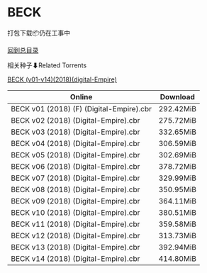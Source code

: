 # BECK

打包下载📦仍在工事中

[回到总目录](/Catalogs.md)







相关种子⬇Related Torrents

[BECK (v01-v14)(2018)(digital-Empire)](https://github.com/alicewish/markdown/blob/master/torrent/BECK--v01-v14--2018--digital-Empire.md)

Online | Download
--- | ---
BECK v01 (2018) (F) (Digital-Empire).cbr | 292.42MiB
BECK v02 (2018) (Digital-Empire).cbr | 275.72MiB
BECK v03 (2018) (Digital-Empire).cbr | 332.65MiB
BECK v04 (2018) (Digital-Empire).cbr | 306.59MiB
BECK v05 (2018) (Digital-Empire).cbr | 302.69MiB
BECK v06 (2018) (Digital-Empire).cbr | 378.72MiB
BECK v07 (2018) (Digital-Empire).cbr | 329.99MiB
BECK v08 (2018) (Digital-Empire).cbr | 350.95MiB
BECK v09 (2018) (Digital-Empire).cbr | 364.11MiB
BECK v10 (2018) (Digital-Empire).cbr | 380.51MiB
BECK v11 (2018) (Digital-Empire).cbr | 359.58MiB
BECK v12 (2018) (Digital-Empire).cbr | 313.73MiB
BECK v13 (2018) (Digital-Empire).cbr | 392.94MiB
BECK v14 (2018) (Digital-Empire).cbr | 414.80MiB
